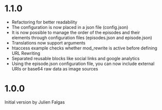 1.1.0
=====
- Refactoring for better readability
- The configuration is now placed in a json file (config.json)
- It is now possible to manage the order of the episodes and their elements through configuration files (episodes.json and episode.json) 
- Translations now support arguments
- htaccess example checks whether mod_rewrite is active before defining URL Rewriting
- Separated reusable blocks like social links and google analytics
- Using the episode.json configuration file, you can now include external URIs or base64 raw data as image sources

1.0.0
=====
Initial version by Julien Falgas